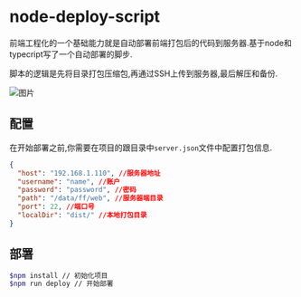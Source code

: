 # node-deploy-script

前端工程化的一个基础能力就是自动部署前端打包后的代码到服务器.基于node和typecript写了一个自动部署的脚步.

脚本的逻辑是先将目录打包压缩包,再通过SSH上传到服务器,最后解压和备份.

![图片](https://i.loli.net/2019/07/17/5d2ef632b8e1f76645.png)

## 配置

在开始部署之前,你需要在项目的跟目录中`server.json`文件中配置打包信息.

```json
{
  "host": "192.168.1.110", //服务器地址
  "username": "name", //账户
  "password": "password", //密码
  "path": "/data/ff/web", //服务器端目录
  "port": 22, //端口号
  "localDir": "dist/" //本地打包目录
}
```

## 部署

```bash
$npm install // 初始化项目
$npm run deploy // 开始部署
```
